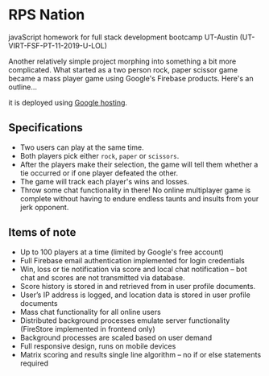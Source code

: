 # RPS Nation

javaScript homework for full stack development bootcamp UT-Austin (UT-VIRT-FSF-PT-11-2019-U-LOL)

Another relatively simple project morphing into something a bit more complicated. What started as a two person rock, paper scissor game became a mass player game using Google's Firebase products. Here's an outline…

it is deployed using [Google hosting](https://bootcamp-6ad6e.firebaseapp.com).

## Specifications

* Two users can play at the same time.
* Both players pick either `rock`, `paper` or `scissors`. 
* After the players make their selection, the game will tell them whether a tie occurred or if one player defeated the other.
* The game will track each player's wins and losses.
* Throw some chat functionality in there! No online multiplayer game is complete without having to endure endless taunts and insults from your jerk opponent.

## Items of note

* Up to 100 players at a time (limited by Google's free account)
* Full Firebase email authentication implemented for login credentials
* Win, loss or tie notification via score and local chat notification – bot chat and scores are not transmitted via database.      
* Score history is stored in and retrieved from in user profile documents.   
* User’s IP address is logged, and location data is stored in user profile documents
* Mass chat functionality for all online users
* Distributed background processes emulate server functionality (FireStore implemented in frontend only)
* Background processes are scaled based on user demand       
* Full responsive design, runs on mobile devices
* Matrix scoring and results single line algorithm – no if or else statements required
